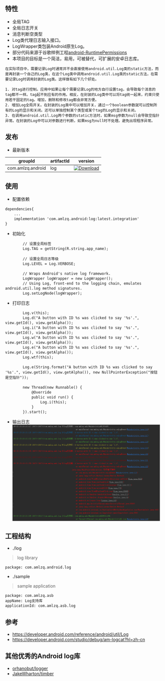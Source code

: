 ## 特性
- 全局TAG
- 全局日志开关
- 消息判断空类型
- Log类代理日志输入接口。
- LogWrapper类包装Android原生Log。
- 部分代码来源于谷歌样例工程[android-RuntimePermissions](https://github.com/googlesamples/android-RuntimePermissions)
- 本项目的目标是一个简洁，易用，可被替代，可扩展的安卓日志库。

```
在实际项目中，需要记录Log时通常并不会直接使用android.util.Log类的static方法，而是再封装一个自己的Log类，在这个Log类中调用android.util.Log类的static方法，在需要记录Log时调用封装的Log类。这样做有如下几个好处。

1. 对tag进行控制。应用中如果让每个需要记录Log的地方自行设置tag，会导致每个消息的tag都不一样。tag起不到应有的作用。相反，在封装的Log类中可以将tag统一起来，约束只使用若干固定的tag。增加，删除和修改tag都会非常方便。
2. 增加Log全局开关。在封装的Log类中可以增加开关，通过一个boolean参数就可以控制所有的Log的显示和关闭。还可以单独控制某个类型或某个tag的Log的显示和关闭。
3. 在调用android.util.Log两个参数的static方法时，如果msg参数为null会导致空指针异常。在封装的Log中可以对参数进行判断，如果msg为null时不处理。避免出现程序异常。
```

## 发布
* 最新版本

| groupId | artifactId | version |
| -------- | -------- | -------- |
| com.amlzq.android | log | [ ![Download](https://api.bintray.com/packages/amlzq/android-support-base/log/images/download.svg) ](https://bintray.com/amlzq/android-support-base/log/_latestVersion) |

## 使用
* 配置依赖
```
dependencies{
    ...
    implementation 'com.amlzq.android:log:latest.integration'
}
```
* 初始化
```
        // 设置全局标签
        Log.TAG = getString(R.string.app_name);

        // 设置全局日志等级
        Log.LEVEL = Log.VERBOSE;

        // Wraps Android's native log framework.
        LogWrapper logWrapper = new LogWrapper();
        // Using Log, front-end to the logging chain, emulates android.util.log method signatures.
        Log.setLogNode(logWrapper);
```
* 打印日志
```
        Log.v(this);
        Log.d("A button with ID %s was clicked to say '%s'.", view.getId(), view.getAlpha());
        Log.i("A button with ID %s was clicked to say '%s'.", view.getId(), view.getAlpha());
        Log.w("A button with ID %s was clicked to say '%s'.", view.getId(), view.getAlpha());
        Log.e("A button with ID %s was clicked to say '%s'.", view.getId(), view.getAlpha());
        Log.wtf(this);

        Log.e(String.format("A button with ID %s was clicked to say '%s'.", view.getId(), view.getAlpha()), new NullPointerException("按钮是空指针"));

        new Thread(new Runnable() {
            @Override
            public void run() {
                Log.i(this);
            }
        }).start();
```
* 输出日志<br>
![Log](./screenshots/log.png)

## 工程结构
* ./log
> log library
```
package: com.amlzq.android.log
```
* ./sample
> sample application
```
package: com.amlzq.asb
appName: Log支持库
applicationId: com.amlzq.asb.log
```

## 参考
- https://developer.android.com/reference/android/util/Log
- https://developer.android.com/studio/debug/am-logcat?hl=zh-cn

## 其他优秀的Android log库
* [orhanobut/logger](https://github.com/orhanobut/logger)
* [JakeWharton/timber](https://github.com/JakeWharton/timber)
